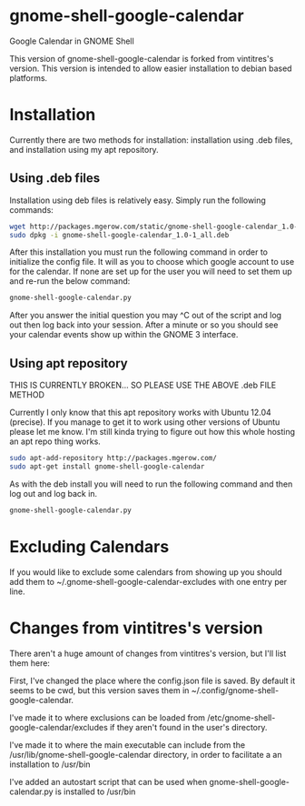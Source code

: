gnome-shell-google-calendar
===========================

Google Calendar in GNOME Shell

This version of gnome-shell-google-calendar is forked from vintitres's version.  This version is intended to allow easier installation to debian based platforms.

Installation
=========

Currently there are two methods for installation: installation using .deb files, and installation using my apt repository.

## Using .deb files
Installation using deb files is relatively easy.  Simply run the following commands:
```bash
wget http://packages.mgerow.com/static/gnome-shell-google-calendar_1.0-1_all.deb
sudo dpkg -i gnome-shell-google-calendar_1.0-1_all.deb
```
After this installation you must run the following command in order to initialize the config file.  It will as you to choose which google account to use for the calendar.  If none are set up for the user you will need to set them up and re-run the below command:
```bash
gnome-shell-google-calendar.py
```
After you answer the initial question you may ^C out of the script and log out then log back into your session.  After a minute or so you should see your calendar events show up within the GNOME 3 interface.

## Using apt repository
THIS IS CURRENTLY BROKEN... SO PLEASE USE THE ABOVE .deb FILE METHOD

Currently I only know that this apt repository works with Ubuntu 12.04 (precise).  If you manage to get it to work using other versions of Ubuntu please let me know.  I'm still kinda trying to figure out how this whole hosting an apt repo thing works.

```bash
sudo apt-add-repository http://packages.mgerow.com/
sudo apt-get install gnome-shell-google-calendar
```

As with the deb install you will need to run the following command and then log out and log back in.
```bash
gnome-shell-google-calendar.py
```

Excluding Calendars
==============
If you would like to exclude some calendars from showing up you should add them to ~/.gnome-shell-google-calendar-excludes with one entry per line.

Changes from vintitres's version
========================

There aren't a huge amount of changes from vintitres's version, but I'll list them here:

First, I've changed the place where the config.json file is saved.  By default it seems to be cwd, but this version saves them in ~/.config/gnome-shell-google-calendar.

I've made it to where exclusions can be loaded from /etc/gnome-shell-google-calendar/excludes if they aren't found in the user's directory.

I've made it to where the main executable can include from the /usr/lib/gnome-shell-google-calendar directory, in order to facilitate a an installation to /usr/bin

I've added an autostart script that can be used when gnome-shell-google-calendar.py is installed to /usr/bin
